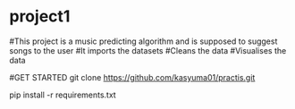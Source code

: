 # project1
#This project is a music predicting algorithm and is supposed to suggest songs to the user
#It imports the datasets
#Cleans the data
#Visualises the data

#GET STARTED
git clone https://github.com/kasyuma01/practis.git

pip install -r requirements.txt
